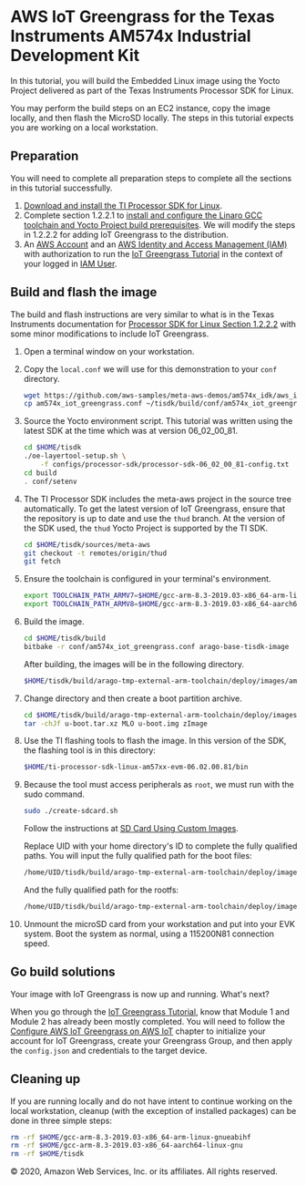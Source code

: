 # AWS IoT Greengrass for the Texas Instruments AM574x Industrial Development Kit

In this tutorial, you will build the Embedded Linux image using the Yocto Project delivered as part of the Texas Instruments Processor SDK for Linux.

You may perform the build steps on an EC2 instance, copy the image locally, and then flash the MicroSD locally.  The steps in this tutorial expects you are working on a local workstation.

## Preparation

You will need to complete all preparation steps to complete all the sections in this tutorial successfully.

1. [Download and install the TI Processor SDK for Linux](http://software-dl.ti.com/processor-sdk-linux/esd/docs/latest/linux/Overview/Download_and_Install_the_SDK.html).
2. Complete section 1.2.2.1 to [install and configure the Linaro GCC toolchain and Yocto Project build prerequisites](http://software-dl.ti.com/processor-sdk-linux/esd/docs/latest/linux/Overview_Building_the_SDK.html#prerequisites-one-time-setup). We will modify the steps in 1.2.2.2 for adding IoT Greengrass to the distribution.
4. An [AWS Account](https://aws.amazon.com/free) and an [AWS Identity and Access Management (IAM)](https://aws.amazon.com/iam/) with authorization to run the [IoT Greengrass Tutorial](https://docs.aws.amazon.com/greengrass/latest/developerguide/gg-gs.html) in the context of your logged in [IAM User](https://docs.aws.amazon.com/IAM/latest/UserGuide/introduction_identity-management.html).

## Build and flash the image

The build and flash instructions are very similar to what is in the Texas Instruments documentation for [Processor SDK for Linux Section 1.2.2.2](http://software-dl.ti.com/processor-sdk-linux/esd/docs/latest/linux/Overview_Building_the_SDK.html#build-steps) with some minor modifications to include IoT Greengrass.

1. Open a terminal window on your workstation.
2. Copy the `local.conf` we will use for this demonstration to your `conf` directory.

   ```bash
   wget https://github.com/aws-samples/meta-aws-demos/am574x_idk/aws_iot_greengrass/am574x_iot_greengrass.conf
   cp am574x_iot_greengrass.conf ~/tisdk/build/conf/am574x_iot_greengrass.conf
   ```
3. Source the Yocto environment script.  This tutorial was written using the latest SDK at the time which was at version 06_02_00_81.

   ```bash
   cd $HOME/tisdk
   ./oe-layertool-setup.sh \
       -f configs/processor-sdk/processor-sdk-06_02_00_81-config.txt
   cd build
   . conf/setenv
   ```

4. The TI Processor SDK includes the meta-aws project in the source tree automatically. To get the latest version of IoT Greengrass, ensure that the repository is up to date and use the `thud` branch.  At the version of the SDK used, the `thud` Yocto Project is supported by the TI SDK.

   ```bash
   cd $HOME/tisdk/sources/meta-aws
   git checkout -t remotes/origin/thud
   git fetch
   ```

5. Ensure the toolchain is configured in your terminal's environment.

   ```bash
   export TOOLCHAIN_PATH_ARMV7=$HOME/gcc-arm-8.3-2019.03-x86_64-arm-linux-gnueabihf
   export TOOLCHAIN_PATH_ARMV8=$HOME/gcc-arm-8.3-2019.03-x86_64-aarch64-linux-gnu
   ```
6. Build the image.

   ```bash
   cd $HOME/tisdk/build
   bitbake -r conf/am574x_iot_greengrass.conf arago-base-tisdk-image
   ```

   After building, the images will be in the following directory.

   ```bash
   $HOME/tisdk/build/arago-tmp-external-arm-toolchain/deploy/images/am57xx-evm
   ```   
7. Change directory and then create a boot partition archive.

   ```bash
   cd $HOME/tisdk/build/arago-tmp-external-arm-toolchain/deploy/images/am57xx-evm
   tar -chJf u-boot.tar.xz MLO u-boot.img zImage
   ```

9. Use the TI flashing tools to flash the image.  In this version of the SDK, the flashing tool is in this directory:

   ```bash
   $HOME/ti-processor-sdk-linux-am57xx-evm-06.02.00.81/bin
   ```

10. Because the tool must access peripherals as `root`, we must run with the sudo command.

    ```bash
    sudo ./create-sdcard.sh
    ```

    Follow the instructions at [SD Card Using Custom Images](http://software-dl.ti.com/processor-sdk-linux/esd/docs/latest/linux/Overview/Processor_SDK_Linux_create_SD_card_script.html#sd-card-using-custom-images).

    Replace UID with your home directory's ID to complete the fully qualified paths.  You will input the fully qualified path for the boot files:

    ```bash
    /home/UID/tisdk/build/arago-tmp-external-arm-toolchain/deploy/images/am57xx-evm/u-boot.tar.xz
    ```

    And the fully qualified path for the rootfs:

    ```bash
    /home/UID/tisdk/build/arago-tmp-external-arm-toolchain/deploy/images/am57xx-evm/arago-base-tisdk-image-am57xx-evm-20200409163450.rootfs.tar.xz
    ```

11. Unmount the microSD card from your workstation and put into your EVK system.  Boot the system as normal, using a 115200N81 connection speed.

## Go build solutions

Your image with IoT Greengrass is now up and running.  What's next?

When you go through the [IoT Greengrass Tutorial](https://docs.aws.amazon.com/greengrass/latest/developerguide/gg-gs.html), know that Module 1 and Module 2 has already been mostly completed.  You will need to follow the [Configure AWS IoT Greengrass on AWS IoT](https://docs.aws.amazon.com/greengrass/latest/developerguide/gg-config.html) chapter to initialize your account for IoT Greengrass, create your Greengrass Group, and then apply the `config.json` and credentials to the target device.

## Cleaning up

If you are running locally and do not have intent to continue working on the local workstation, cleanup (with the exception of installed packages) can be done in three simple steps:

```bash
rm -rf $HOME/gcc-arm-8.3-2019.03-x86_64-arm-linux-gnueabihf
rm -rf $HOME/gcc-arm-8.3-2019.03-x86_64-aarch64-linux-gnu
rm -rf $HOME/tisdk
```


© 2020, Amazon Web Services, Inc. or its affiliates. All rights reserved.
